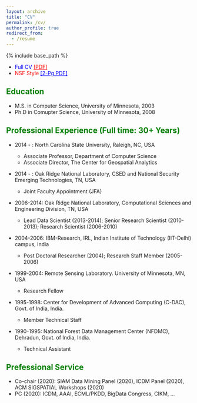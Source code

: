 ```yaml
---
layout: archive
title: "CV"
permalink: /cv/
author_profile: true
redirect_from:
  - /resume
---
```


{% include base_path %}

* <span style="color:blue">Full CV</span> <a href="https://rvatsavai.github.io/files/raju-cv.pdf" style="color:red;" target="_blank">[PDF]</a>
* <span style="color:red">NSF Style</span> <a href="https://rvatsavai.github.io/files/Raju-nsf-biosketch-May-2020.pdf" style="color:blue;" target="_blank">[2-Pg PDF]</a>

## <span style="color:green">Education</span>
* M.S. in Computer Science, University of Minnesota, 2003
* Ph.D in Comupter Science, University of Minnesota, 2008

## <span style="color:green">Professional Experience (Full time: 30+ Years)</span>

* 2014 - : North Carolina State University, Raleigh, NC, USA
  * Associate Professor, Department of Computer Science
  * Associate Director, The Center for Geospatial Analytics

* 2014 - : Oak Ridge National Laboratory, CSED and National Security Emerging Technologies, TN, USA
  * Joint Faculty Appointment (JFA)

* 2006-2014: Oak Ridge National Laboratory, Computational Sciences and Engineering Division, TN, USA
  * Lead Data Scientist (2013-2014); Senior Research Scientist (2010-2013); Research Scientist (2006-2010)

* 2004-2006: IBM-Research, IRL, Indian Institute of Technology (IIT-Delhi) campus, India
  * Post Doctoral Researcher (2004); Research Staff Member (2005-2006)
  
* 1999-2004: Remote Sensing Laboratory. University of Minnesota, MN, USA
  * Research Fellow
  
* 1995-1998: Center for Development of Advanced Computing (C-DAC), Govt. of India, India.
  * Member Technical Staff
  
* 1990-1995: National Forest Data Management Center (NFDMC), Dehradun, Govt. of India, India.
  * Technical Assistant
  
## <span style="color:green">Prefessional Service</span>

* Co-chair (2020): SIAM Data Mining Panel (2020), ICDM Panel (2020), ACM SIGSPATIAL Workshops (2020)
* PC (2020): ICDM, AAAI, ECML/PKDD, BigData Congress, CIKM, ...

